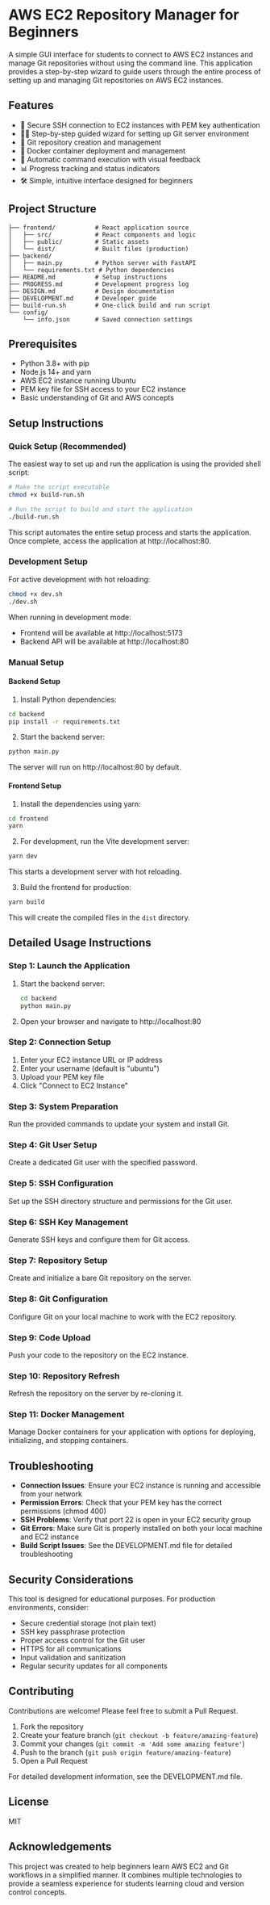 # AWS EC2 Repository Manager for Beginners

A simple GUI interface for students to connect to AWS EC2 instances and manage Git repositories without using the command line. This application provides a step-by-step wizard to guide users through the entire process of setting up and managing Git repositories on AWS EC2 instances.

## Features

- 🔐 Secure SSH connection to EC2 instances with PEM key authentication
- 🧙‍♂️ Step-by-step guided wizard for setting up Git server environment
- 📁 Git repository creation and management
- 🐳 Docker container deployment and management
- 🔄 Automatic command execution with visual feedback
- 📊 Progress tracking and status indicators
- 🛠️ Simple, intuitive interface designed for beginners

## Project Structure

```
├── frontend/           # React application source
│   ├── src/            # React components and logic
│   ├── public/         # Static assets
│   └── dist/           # Built files (production)
├── backend/
│   ├── main.py         # Python server with FastAPI
│   └── requirements.txt # Python dependencies
├── README.md           # Setup instructions
├── PROGRESS.md         # Development progress log
├── DESIGN.md           # Design documentation
├── DEVELOPMENT.md      # Developer guide
├── build-run.sh        # One-click build and run script
└── config/
    └── info.json       # Saved connection settings
```

## Prerequisites

- Python 3.8+ with pip
- Node.js 14+ and yarn
- AWS EC2 instance running Ubuntu
- PEM key file for SSH access to your EC2 instance
- Basic understanding of Git and AWS concepts

## Setup Instructions

### Quick Setup (Recommended)

The easiest way to set up and run the application is using the provided shell script:

```bash
# Make the script executable
chmod +x build-run.sh

# Run the script to build and start the application
./build-run.sh
```

This script automates the entire setup process and starts the application. Once complete, access the application at http://localhost:80.

### Development Setup

For active development with hot reloading:

```bash
chmod +x dev.sh
./dev.sh
```

When running in development mode:

- Frontend will be available at http://localhost:5173
- Backend API will be available at http://localhost:80

### Manual Setup

#### Backend Setup

1. Install Python dependencies:

```bash
cd backend
pip install -r requirements.txt
```

2. Start the backend server:

```bash
python main.py
```

The server will run on http://localhost:80 by default.

#### Frontend Setup

1. Install the dependencies using yarn:

```bash
cd frontend
yarn
```

2. For development, run the Vite development server:

```bash
yarn dev
```

This starts a development server with hot reloading.

3. Build the frontend for production:

```bash
yarn build
```

This will create the compiled files in the `dist` directory.

## Detailed Usage Instructions

### Step 1: Launch the Application

1. Start the backend server:

   ```bash
   cd backend
   python main.py
   ```

2. Open your browser and navigate to http://localhost:80

### Step 2: Connection Setup

1. Enter your EC2 instance URL or IP address
2. Enter your username (default is "ubuntu")
3. Upload your PEM key file
4. Click "Connect to EC2 Instance"

### Step 3: System Preparation

Run the provided commands to update your system and install Git.

### Step 4: Git User Setup

Create a dedicated Git user with the specified password.

### Step 5: SSH Configuration

Set up the SSH directory structure and permissions for the Git user.

### Step 6: SSH Key Management

Generate SSH keys and configure them for Git access.

### Step 7: Repository Setup

Create and initialize a bare Git repository on the server.

### Step 8: Git Configuration

Configure Git on your local machine to work with the EC2 repository.

### Step 9: Code Upload

Push your code to the repository on the EC2 instance.

### Step 10: Repository Refresh

Refresh the repository on the server by re-cloning it.

### Step 11: Docker Management

Manage Docker containers for your application with options for deploying, initializing, and stopping containers.

## Troubleshooting

- **Connection Issues**: Ensure your EC2 instance is running and accessible from your network
- **Permission Errors**: Check that your PEM key has the correct permissions (chmod 400)
- **SSH Problems**: Verify that port 22 is open in your EC2 security group
- **Git Errors**: Make sure Git is properly installed on both your local machine and EC2 instance
- **Build Script Issues**: See the DEVELOPMENT.md file for detailed troubleshooting

## Security Considerations

This tool is designed for educational purposes. For production environments, consider:

- Secure credential storage (not plain text)
- SSH key passphrase protection
- Proper access control for the Git user
- HTTPS for all communications
- Input validation and sanitization
- Regular security updates for all components

## Contributing

Contributions are welcome! Please feel free to submit a Pull Request.

1. Fork the repository
2. Create your feature branch (`git checkout -b feature/amazing-feature`)
3. Commit your changes (`git commit -m 'Add some amazing feature'`)
4. Push to the branch (`git push origin feature/amazing-feature`)
5. Open a Pull Request

For detailed development information, see the DEVELOPMENT.md file.

## License

MIT

## Acknowledgements

This project was created to help beginners learn AWS EC2 and Git workflows in a simplified manner. It combines multiple technologies to provide a seamless experience for students learning cloud and version control concepts.
